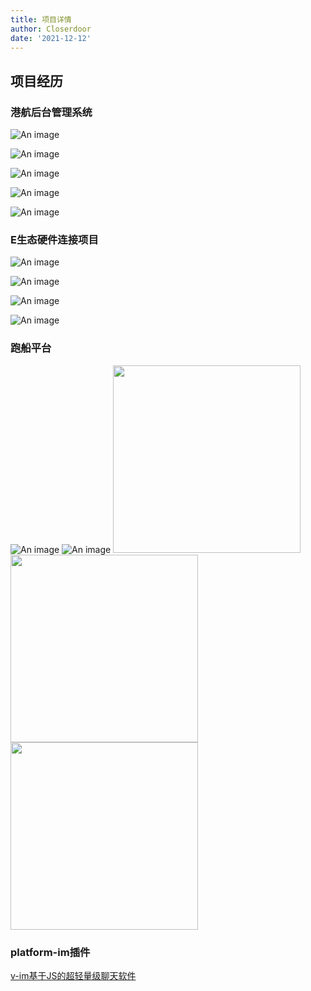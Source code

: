 ```yaml
---
title: 项目详情
author: Closerdoor
date: '2021-12-12'
---
```


## 项目经历

### 港航后台管理系统
![An image](./images/ganghang1.png)

![An image](./images/ganghang2.png)

![An image](./images/ganghang3.png)

![An image](./images/ganghang4.png)

![An image](./images/ganghang5.png)

### E生态硬件连接项目
![An image](./images/E1.jpg)

![An image](./images/E2.png)

![An image](./images/E3.jpg)

![An image](./images/E4.png)

### 跑船平台
![An image](./images/ship1.jpg)
![An image](./images/ship2.jpg)
<img src="./images/ship3.jpg" width="300">
<img src="./images/ship4.jpg" width="300">
<img src="./images/ship5.jpg" width="300">

### platform-im插件
[v-im基于JS的超轻量级聊天软件](https://gitee.com/alyouge/V-IM)
